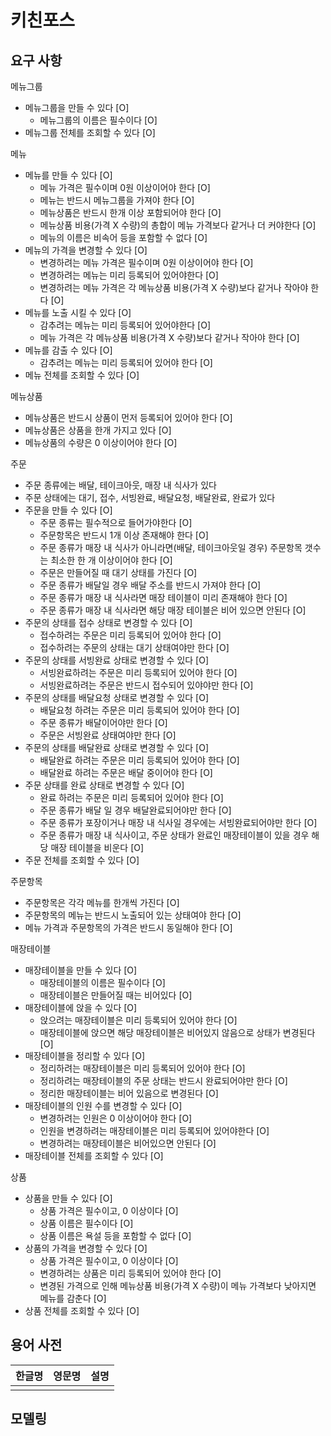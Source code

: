 # 키친포스

## 요구 사항

메뉴그룹
- 메뉴그룹을 만들 수 있다 [O]
    - 메뉴그룹의 이름은 필수이다 [O]
- 메뉴그룹 전체를 조회할 수 있다 [O]

메뉴
- 메뉴를 만들 수 있다 [O]
    - 메뉴 가격은 필수이며 0원 이상이어야 한다 [O]
    - 메뉴는 반드시 메뉴그룹을 가져야 한다 [O]
    - 메뉴상품은 반드시 한개 이상 포함되어야 한다 [O]            
    - 메뉴상품 비용(가격 X 수량)의 총합이 메뉴 가격보다 같거나 더 커야한다 [O]
    - 메뉴의 이름은 비속어 등을 포함할 수 없다 [O]
- 메뉴의 가격을 변경할 수 있다 [O]
    - 변경하려는 메뉴 가격은 필수이며 0원 이상이어야 한다 [O]
    - 변경하려는 메뉴는 미리 등록되어 있어야한다 [O]
    - 변경하려는 메뉴 가격은 각 메뉴상품 비용(가격 X 수량)보다 같거나 작아야 한다 [O]
- 메뉴를 노출 시킬 수 있다 [O]
    - 감추려는 메뉴는 미리 등록되어 있어야한다 [O]
    - 메뉴 가격은 각 메뉴상품 비용(가격 X 수량)보다 같거나 작아야 한다 [O]
- 메뉴를 감출 수 있다 [O]
    - 감추려는 메뉴는 미리 등록되어 있어야 한다 [O]
- 메뉴 전체를 조회할 수 있다 [O]

메뉴상품
- 메뉴상품은 반드시 상품이 먼저 등록되어 있어야 한다 [O]
- 메뉴상품은 상품을 한개 가지고 있다 [O]
- 메뉴상품의 수량은 0 이상이어야 한다 [O]

주문    
- 주문 종류에는 배달, 테이크아웃, 매장 내 식사가 있다
- 주문 상태에는 대기, 접수, 서빙완료, 배달요청, 배달완료, 완료가 있다
- 주문을 만들 수 있다 [O]
    - 주문 종류는 필수적으로 들어가야한다 [O]
    - 주문항목은 반드시 1개 이상 존재해야 한다 [O]
    - 주문 종류가 매장 내 식사가 아니라면(배달, 테이크아웃일 경우) 주문항목 갯수는 최소한 한 개 이상이어야 한다 [O]
    - 주문은 만들어질 때 대기 상태를 가진다 [O]
    - 주문 종류가 배달일 경우 배달 주소를 반드시 가져야 한다 [O]
    - 주문 종류가 매장 내 식사라면 매장 테이블이 미리 존재해야 한다 [O]
    - 주문 종류가 매장 내 식사라면 해당 매장 테이블은 비어 있으면 안된다 [O]
- 주문의 상태를 접수 상태로 변경할 수 있다 [O]
    - 접수하려는 주문은 미리 등록되어 있어야 한다 [O]
    - 접수하려는 주문의 상태는 대기 상태여야만 한다 [O]        
- 주문의 상태를 서빙완료 상태로 변경할 수 있다 [O]
    - 서빙완료하려는 주문은 미리 등록되어 있어야 한다 [O]
    - 서빙완료하려는 주문은 반드시 접수되어 있야야만 한다 [O]
- 주문의 상태를 배달요청 상태로 변경할 수 있다 [O]
    - 배달요청 하려는 주문은 미리 등록되어 있어야 한다 [O]
    - 주문 종류가 배달이어야만 한다 [O]
    - 주문은 서빙완료 상태여야만 한다 [O]
- 주문의 상태를 배달완료 상태로 변경할 수 있다 [O]
    - 배달완료 하려는 주문은 미리 등록되어 있어야 한다 [O]
    - 배달완료 하려는 주문은 배달 중이어야 한다 [O]
- 주문 상태를 완료 상태로 변경할 수 있다 [O]
    - 완료 하려는 주문은 미리 등록되어 있어야 한다 [O]
    - 주문 종류가 배달 일 경우 배달완료되어야만 한다 [O]
    - 주문 종류가 포장이거나 매장 내 식사일 경우에는 서빙완료되어야만 한다 [O]
    - 주문 종류가 매장 내 식사이고, 주문 상태가 완료인 매장테이블이 있을 경우 해당 매장 테이블을 비운다 [O]
- 주문 전체를 조회할 수 있다 [O]

주문항목
- 주문항목은 각각 메뉴를 한개씩 가진다 [O]
- 주문항목의 메뉴는 반드시 노출되어 있는 상태여야 한다 [O]
- 메뉴 가격과 주문항목의 가격은 반드시 동일해야 한다 [O]

매장테이블
- 매장테이블을 만들 수 있다 [O]
    - 매장테이블의 이름은 필수이다 [O]
    - 매장테이블은 만들어질 때는 비어있다 [O]
- 매장테이블에 앉을 수 있다 [O]
    - 앉으려는 매장테이블은 미리 등록되어 있어야 한다 [O]
    - 매장테이블에 앉으면 해당 매장테이블은 비어있지 않음으로 상태가 변경된다 [O]
- 매장테이블을 정리할 수 있다 [O]
    - 정리하려는 매장테이블은 미리 등록되어 있어야 한다 [O]
    - 정리하려는 매장테이블의 주문 상태는 반드시 완료되어야만 한다 [O]
    - 정리한 매장테이블는 비어 있음으로 변경된다 [O]
- 매장테이블의 인원 수를 변경할 수 있다 [O]
    - 변경하려는 인원은 0 이상이어야 한다 [O]
    - 인원을 변경하려는 매장테이블은 미리 등록되어 있어야한다 [O]
    - 변경하려는 매장테이블은 비어있으면 안된다 [O]
- 매장테이블 전체를 조회할 수 있다 [O]

상품
- 상품을 만들 수 있다 [O]
    - 상품 가격은 필수이고, 0 이상이다 [O]
    - 상품 이름은 필수이다 [O]
    - 상품 이름은 욕설 등을 포함할 수 없다 [O]
- 상품의 가격을 변경할 수 있다 [O]
    - 상품 가격은 필수이고, 0 이상이다 [O]
    - 변경하려는 상품은 미리 등록되어 있어야 한다 [O]
    - 변경된 가격으로 인해 메뉴상품 비용(가격 X 수량)이 메뉴 가격보다 낮아지면 메뉴를 감춘다 [O]
- 상품 전체를 조회할 수 있다 [O]

## 용어 사전

| 한글명 | 영문명 | 설명 |
| --- | --- | --- |
|  |  |  |

## 모델링
